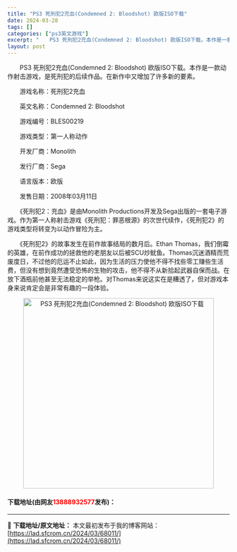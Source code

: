 ```yaml
---
title: "PS3 死刑犯2充血(Condemned 2: Bloodshot) 欧版ISO下载"
date: 2024-03-28
tags: []
categories: ["ps3英文游戏"]
excerpt: "　　PS3 死刑犯2充血(Condemned 2: Bloodshot) 欧版ISO下载。本作是一款动作射击游戏，是死刑犯的后续作品。在新作中又增加了许多新的要素。 　　游戏名称：死刑犯2充血 　　英文名称：Condemned 2: Bloodshot 　　游戏编号：BLES00219 　　游戏类型&hellip;"
layout: post
---
```


 <p>　　PS3 死刑犯2充血(Condemned 2: Bloodshot) 欧版ISO下载。本作是一款动作射击游戏，是死刑犯的后续作品。在新作中又增加了许多新的要素。</p> <p>　　游戏名称：死刑犯2充血</p> <p>　　英文名称：Condemned 2: Bloodshot</p> <p>　　游戏编号：BLES00219</p> <p>　　游戏类型：第一人称动作</p> <p>　　开发厂商：Monolith</p> <p>　　发行厂商：Sega</p> <p>　　语言版本：欧版</p> <p>　　发售日期：2008年03月11日</p> <p>　　《死刑犯2：充血》是由Monolith Productions开发及Sega出版的一套电子游戏。作为第一人称射击游戏《死刑犯：罪恶根源》的次世代续作，《死刑犯2》的游戏类型将转变为以动作冒险为主。</p> <p>　　《死刑犯2》的故事发生在前作故事结局的数月后。Ethan Thomas，我们倒霉的英雄，在前作成功的拯救他的老朋友以后被SCU炒鱿鱼。Thomas沉迷酒精而荒废度日，不过他的厄运不止如此，因为生活的压力使他不得不找些零工赚些生活费，但没有想到竟然遭受恐怖的生物的攻击，他不得不从新拾起武器自保而战。在放下酒瓶前他甚至无法稳定的举枪。对Thomas来说这实在是糟透了，但对游戏本身来说肯定会是非常有趣的一段体验。</p> <p align="center"><img align="" border="0" src="https://lad.sfcrom.cn/wp-content/uploads/2024/03/20240328_66051db3b408a.jpg" width="432" alt="PS3 死刑犯2充血(Condemned 2: Bloodshot) 欧版ISO下载" /></p> <p><h4>下载地址(由网友<font color="red">13888932577</font>发布)：</h4></p> 

---
📖 **下载地址/原文地址：** 本文最初发布于我的博客网站：[https://lad.sfcrom.cn/2024/03/68011/](https://lad.sfcrom.cn/2024/03/68011/)
